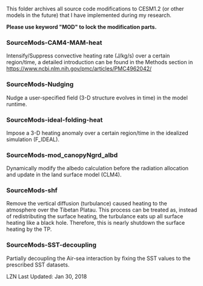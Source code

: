 This folder archives all source code modifications to CESM1.2 (or other models in the future) that I have implemented during my research.

**Please use keyword "MOD" to lock the modification parts.**

### SourceMods-CAM4-MAM-heat
Intensify/Suppress convective heating rate (J/kg/s) over a certain region/time, a detailed introduction can be found in the Methods section in https://www.ncbi.nlm.nih.gov/pmc/articles/PMC4962042/ 

### SourceMods-Nudging    
Nudge a user-specified field (3-D structure evolves in time) in the model runtime.

### SourceMods-ideal-folding-heat
Impose a 3-D heating anomaly over a certain region/time in the idealized simulation (F_IDEAL).
 
### SourceMods-mod_canopyNgrd_albd
Dynamically modify the albedo calculation before the radiation allocation and update in the land surface model (CLM4).
 
### SourceMods-shf
Remove the vertical diffusion (turbulance) caused heating to the atmosphere over the Tibetan Platau. This process can be treated as, instead of redistributing the surface heating, the turbulance eats up all surface heating like a black hole. Therefore, this is nearly shutdown the surface heating by the TP.

### SourceMods-SST-decoupling
Partially decoupling the Air-sea interaction by fixing the SST values to the prescribed SST datasets.

LZN
Last Updated: Jan 30, 2018

